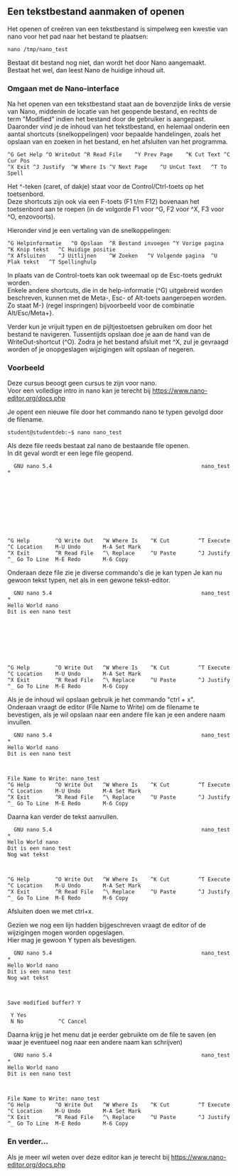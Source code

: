 ## Een tekstbestand aanmaken of openen

Het openen of creëren van een tekstbestand is simpelweg een kwestie van nano voor het pad naar het bestand te plaatsen:

~~~
nano /tmp/nano_test
~~~

Bestaat dit bestand nog niet, dan wordt het door Nano aangemaakt.  
Bestaat het wel, dan leest Nano de huidige inhoud uit.

### Omgaan met de Nano-interface

Na het openen van een tekstbestand staat aan de bovenzijde links de versie van Nano, middenin de locatie van het geopende bestand, en rechts de term "Modified" indien het bestand door de gebruiker is aangepast. Daaronder vind je de inhoud van het tekstbestand, en helemaal onderin een aantal shortcuts (snelkoppelingen) voor bepaalde handelingen, zoals het opslaan van en zoeken in het bestand, en het afsluiten van het programma.

~~~
^G Get Help	^O WriteOut	^R Read File	^Y Prev Page	^K Cut Text	^C Cur Pos
^X Exit	^J Justify	^W Where Is	^V Next Page	^U UnCut Text	^T To Spell
~~~

Het ^-teken (caret, of dakje) staat voor de Control/Ctrl-toets op het toetsenbord.  
Deze shortcuts zijn ook via een F-toets (F1 t/m F12) bovenaan het toetsenbord aan te roepen (in de volgorde F1 voor ^G, F2 voor ^X, F3 voor ^O, enzovoorts).  

Hieronder vind je een vertaling van de snelkoppelingen:

~~~
^G Helpinformatie	^O Opslaan	^R Bestand invoegen	^Y Vorige pagina	^K Knip tekst	^C Huidige positie
^X Afsluiten	^J Uitlijnen	^W Zoeken	^V Volgende pagina	^U Plak tekst	^T Spellinghulp
~~~

In plaats van de Control-toets kan ook tweemaal op de Esc-toets gedrukt worden.  
Enkele andere shortcuts, die in de help-informatie (^G) uitgebreid worden beschreven, kunnen met de Meta-, Esc- of Alt-toets aangeroepen worden. Zo staat M-} (regel inspringen) bijvoorbeeld voor de combinatie Alt/Esc/Meta+}.

Verder kun je vrijuit typen en de pijltjestoetsen gebruiken om door het bestand te navigeren. Tussentijds opslaan doe je aan de hand van de WriteOut-shortcut (^O). Zodra je het bestand afsluit met ^X, zul je gevraagd worden of je onopgeslagen wijzigingen wilt opslaan of negeren.


### Voorbeeld

Deze cursus beoogt geen cursus te zijn voor nano.  
Voor een volledige intro in nano kan je terecht bij https://www.nano-editor.org/docs.php

Je opent een nieuwe file door het commando nano te typen gevolgd door de filename.  


~~~
student@studentdeb:~$ nano nano_test
~~~

Als deze file reeds bestaat zal nano de bestaande file openen.  
In dit geval wordt er een lege file geopend.

~~~
  GNU nano 5.4                                               nano_test *                                                      










^G Help        ^O Write Out   ^W Where Is    ^K Cut         ^T Execute     ^C Location    M-U Undo       M-A Set Mark
^X Exit        ^R Read File   ^\ Replace     ^U Paste       ^J Justify     ^_ Go To Line  M-E Redo       M-6 Copy

~~~

Onderaan deze file zie je diverse commando's die je kan typen
Je kan nu gewoon tekst typen, net als in een gewone tekst-editor.

~~~
  GNU nano 5.4                                               nano_test *                                                      
Hello World nano
Dit is een nano test








^G Help        ^O Write Out   ^W Where Is    ^K Cut         ^T Execute     ^C Location    M-U Undo       M-A Set Mark
^X Exit        ^R Read File   ^\ Replace     ^U Paste       ^J Justify     ^_ Go To Line  M-E Redo       M-6 Copy
~~~

Als je de inhoud wil opslaan gebruik je het commando "ctrl + x".  
Onderaan vraagt de editor (File Name to Write) om de filename te bevestigen, 
als je wil opslaan naar een andere file kan je een andere naam invullen.

~~~
  GNU nano 5.4                                               nano_test *                                                      
Hello World nano
Dit is een nano test



File Name to Write: nano_test   
^G Help        ^O Write Out   ^W Where Is    ^K Cut         ^T Execute     ^C Location    M-U Undo       M-A Set Mark
^X Exit        ^R Read File   ^\ Replace     ^U Paste       ^J Justify     ^_ Go To Line  M-E Redo       M-6 Copy
~~~

Daarna kan verder de tekst aanvullen.


~~~
  GNU nano 5.4                                               nano_test *                                                      
Hello World nano
Dit is een nano test
Nog wat tekst



^G Help        ^O Write Out   ^W Where Is    ^K Cut         ^T Execute     ^C Location    M-U Undo       M-A Set Mark
^X Exit        ^R Read File   ^\ Replace     ^U Paste       ^J Justify     ^_ Go To Line  M-E Redo       M-6 Copy
~~~

Afsluiten doen we met ctrl+x.  

Gezien we nog een lijn hadden bijgeschreven vraagt de editor of de wijzigingen 
mogen worden opgeslagen.  
Hier mag je gewoon Y typen als bevestigen.

~~~
  GNU nano 5.4                                               nano_test *                                                      
Hello World nano
Dit is een nano test
Nog wat tekst



Save modified buffer? Y

 Y Yes
 N No           ^C Cancel
~~~

Daarna krijg je het menu dat je eerder gebruikte om de file te saven 
(en waar je eventueel nog naar een andere naam kan schrijven)

~~~
  GNU nano 5.4                                               nano_test *                                                      
Hello World nano
Dit is een nano test



File Name to Write: nano_test   
^G Help        ^O Write Out   ^W Where Is    ^K Cut         ^T Execute     ^C Location    M-U Undo       M-A Set Mark
^X Exit        ^R Read File   ^\ Replace     ^U Paste       ^J Justify     ^_ Go To Line  M-E Redo       M-6 Copy
~~~


### En verder...

Als je meer wil weten over deze editor kan je terecht bij https://www.nano-editor.org/docs.php
